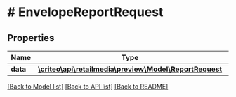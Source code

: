 # # EnvelopeReportRequest

## Properties

Name | Type | Description | Notes
------------ | ------------- | ------------- | -------------
**data** | [**\criteo\api\retailmedia\preview\Model\ReportRequest**](ReportRequest.md) |  |

[[Back to Model list]](../../README.md#models) [[Back to API list]](../../README.md#endpoints) [[Back to README]](../../README.md)
